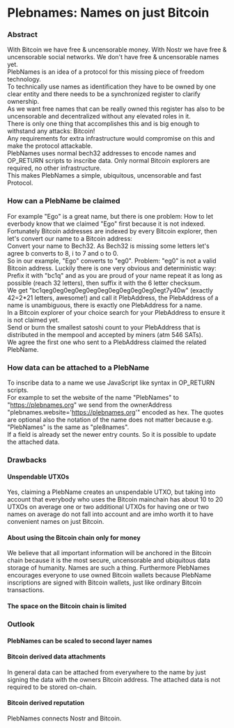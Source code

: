 # Plebnames: Names on just Bitcoin

### Abstract
With Bitcoin we have free & uncensorable money. With Nostr we have free & uncensorable social networks. We don't have free & uncensorable names yet.\
PlebNames is an idea of a protocol for this missing piece of freedom technology.\
To technically use names as identification they have to be owned by one clear entity and there needs to be a synchronized register to clarify ownership.\
As we want free names that can be really owned this register has also to be uncensorable and decentralized without any elevated roles in it.\
There is only one thing that accomplishes this and is big enough to withstand any attacks: Bitcoin!\
Any requirements for extra infrastructure would compromise on this and make the protocol attackable.\
PlebNames uses normal bech32 addresses to encode names and OP_RETURN scripts to inscribe data. Only normal Bitcoin explorers are required, no other infrastructure.\
This makes PlebNames a simple, ubiquitous, uncensorable and fast Protocol.

### How can a PlebName be claimed
For example "Ego" is a great name, but there is one problem: How to let everbody know that we claimed "Ego" first because it is not indexed.\
Fortunately Bitcoin addresses are indexed by every Bitcoin explorer, then let's convert our name to a Bitcoin address:\
Convert your name to Bech32. As Bech32 is missing some letters let's agree b converts to 8, i to 7 and o to 0.\
So in our example, "Ego" converts to "eg0".
Problem: "eg0" is not a valid Bitcoin address. Luckily there is one very obvious and deterministic way:\
Prefix it with "bc1q" and as you are proud of your name repeat it as long as possible (reach 32 letters), then suffix it with the 6 letter checksum.\
We get "bc1qeg0eg0eg0eg0eg0eg0eg0eg0eg0eg0egt7y40w" (exactly 42=2*21 letters, awesome!) and call it PlebAddress, the PlebAddress of a name is unambiguous, there is exactly one PlebAddress for a name.\
In a Bitcoin explorer of your choice search for your PlebAddress to ensure it is not claimed yet.\
Send or burn the smallest satoshi count to your PlebAddress that is distributed in the mempool and accepted by miners (atm 546 SATs).\
We agree the first one who sent to a PlebAddress claimed the related PlebName.

### How data can be attached to a PlebName
To inscribe data to a name we use JavaScript like syntax in OP_RETURN scripts.\
For example to set the website of the name "PlebNames" to "https://plebnames.org" we send from the ownerAddress "plebnames.website='https://plebnames.org'" encoded as hex. The quotes are optional also the notation of the name does not matter because e.g. "PlebNames" is the same as "ple8names".\
If a field is already set the newer entry counts. So it is possible to update the attached data.

### Drawbacks
#### Unspendable UTXOs
Yes, claiming a PlebName creates an unspendable UTXO, but taking into account that everybody who uses the Bitcoin mainchain has about 10 to 20 UTXOs on average
one or two additional UTXOs for having one or two names on average do not fall into account and are imho worth it to have convenient names on just Bitcoin.

#### About using the Bitcoin chain only for money
We believe that all important information will be anchored in the Bitcoin chain because it is the most secure, uncensorable and ubiquitous data storage of humanity.
Names are such a thing.
Furthermore PlebNames encourages everyone to use owned Bitcoin wallets because PlebName inscriptions are signed with Bitcoin wallets, just like ordinary Bitcoin transactions.

#### The space on the Bitcoin chain is limited

### Outlook
#### PlebNames can be scaled to second layer names

#### Bitcoin derived data attachments
In general data can be attached from everywhere to the name by just signing the data with the owners Bitcoin address. The attached data is not required to be stored on-chain.

#### Bitcoin derived reputation
PlebNames connects Nostr and Bitcoin.
